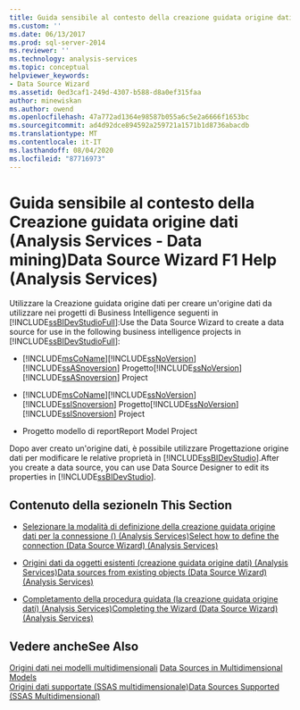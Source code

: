 ```yaml
---
title: Guida sensibile al contesto della creazione guidata origine dati (Analysis Services) | Microsoft Docs
ms.custom: ''
ms.date: 06/13/2017
ms.prod: sql-server-2014
ms.reviewer: ''
ms.technology: analysis-services
ms.topic: conceptual
helpviewer_keywords:
- Data Source Wizard
ms.assetid: 0ed3caf1-249d-4307-b588-d8a0ef315faa
author: minewiskan
ms.author: owend
ms.openlocfilehash: 47a772ad1364e98587b055a6c5e2a6666f1653bc
ms.sourcegitcommit: ad4d92dce894592a259721a1571b1d8736abacdb
ms.translationtype: MT
ms.contentlocale: it-IT
ms.lasthandoff: 08/04/2020
ms.locfileid: "87716973"
---
```

# <a name="data-source-wizard-f1-help-analysis-services"></a><span data-ttu-id="39bc8-102">Guida sensibile al contesto della Creazione guidata origine dati (Analysis Services - Data mining)</span><span class="sxs-lookup"><span data-stu-id="39bc8-102">Data Source Wizard F1 Help (Analysis Services)</span></span>
  <span data-ttu-id="39bc8-103">Utilizzare la Creazione guidata origine dati per creare un'origine dati da utilizzare nei progetti di Business Intelligence seguenti in [!INCLUDE[ssBIDevStudioFull](../includes/ssbidevstudiofull-md.md)]:</span><span class="sxs-lookup"><span data-stu-id="39bc8-103">Use the Data Source Wizard to create a data source for use in the following business intelligence projects in [!INCLUDE[ssBIDevStudioFull](../includes/ssbidevstudiofull-md.md)]:</span></span>  
  
-   [!INCLUDE[msCoName](../includes/msconame-md.md)]<span data-ttu-id="39bc8-104">[!INCLUDE[ssNoVersion](../includes/ssnoversion-md.md)] [!INCLUDE[ssASnoversion](../includes/ssasnoversion-md.md)] Progetto</span><span class="sxs-lookup"><span data-stu-id="39bc8-104">[!INCLUDE[ssNoVersion](../includes/ssnoversion-md.md)] [!INCLUDE[ssASnoversion](../includes/ssasnoversion-md.md)] Project</span></span>  
  
-   [!INCLUDE[msCoName](../includes/msconame-md.md)]<span data-ttu-id="39bc8-105">[!INCLUDE[ssNoVersion](../includes/ssnoversion-md.md)] [!INCLUDE[ssISnoversion](../includes/ssisnoversion-md.md)] Progetto</span><span class="sxs-lookup"><span data-stu-id="39bc8-105">[!INCLUDE[ssNoVersion](../includes/ssnoversion-md.md)] [!INCLUDE[ssISnoversion](../includes/ssisnoversion-md.md)] Project</span></span>  
  
-   <span data-ttu-id="39bc8-106">Progetto modello di report</span><span class="sxs-lookup"><span data-stu-id="39bc8-106">Report Model Project</span></span>  
  
 <span data-ttu-id="39bc8-107">Dopo aver creato un'origine dati, è possibile utilizzare Progettazione origine dati per modificare le relative proprietà in [!INCLUDE[ssBIDevStudio](../includes/ssbidevstudio-md.md)].</span><span class="sxs-lookup"><span data-stu-id="39bc8-107">After you create a data source, you can use Data Source Designer to edit its properties in [!INCLUDE[ssBIDevStudio](../includes/ssbidevstudio-md.md)].</span></span>  
  
## <a name="in-this-section"></a><span data-ttu-id="39bc8-108">Contenuto della sezione</span><span class="sxs-lookup"><span data-stu-id="39bc8-108">In This Section</span></span>  
  
-   [<span data-ttu-id="39bc8-109">Selezionare la modalità di definizione della creazione guidata origine dati per la connessione &#40;&#41; &#40;Analysis Services&#41;</span><span class="sxs-lookup"><span data-stu-id="39bc8-109">Select how to define the connection &#40;Data Source Wizard&#41; &#40;Analysis Services&#41;</span></span>](select-how-to-define-the-connection-data-source-wizard-analysis-services.md)  
  
-   [<span data-ttu-id="39bc8-110">Origini dati da oggetti esistenti &#40;creazione guidata origine dati&#41; &#40;Analysis Services&#41;</span><span class="sxs-lookup"><span data-stu-id="39bc8-110">Data sources from existing objects &#40;Data Source Wizard&#41; &#40;Analysis Services&#41;</span></span>](data-sources-from-existing-objects-data-source-wizard-analysis-services.md)  
  
-   [<span data-ttu-id="39bc8-111">Completamento della procedura guidata &#40;la creazione guidata origine dati&#41; &#40;Analysis Services&#41;</span><span class="sxs-lookup"><span data-stu-id="39bc8-111">Completing the Wizard &#40;Data Source Wizard&#41; &#40;Analysis Services&#41;</span></span>](completing-the-wizard-data-source-wizard-analysis-services.md)  
  
## <a name="see-also"></a><span data-ttu-id="39bc8-112">Vedere anche</span><span class="sxs-lookup"><span data-stu-id="39bc8-112">See Also</span></span>  
 <span data-ttu-id="39bc8-113">[Origini dati nei modelli multidimensionali](multidimensional-models/data-sources-in-multidimensional-models.md) </span><span class="sxs-lookup"><span data-stu-id="39bc8-113">[Data Sources in Multidimensional Models](multidimensional-models/data-sources-in-multidimensional-models.md) </span></span>  
 [<span data-ttu-id="39bc8-114">Origini dati supportate &#40;SSAS multidimensionale&#41;</span><span class="sxs-lookup"><span data-stu-id="39bc8-114">Data Sources Supported &#40;SSAS Multidimensional&#41;</span></span>](multidimensional-models/supported-data-sources-ssas-multidimensional.md)  
  
  
